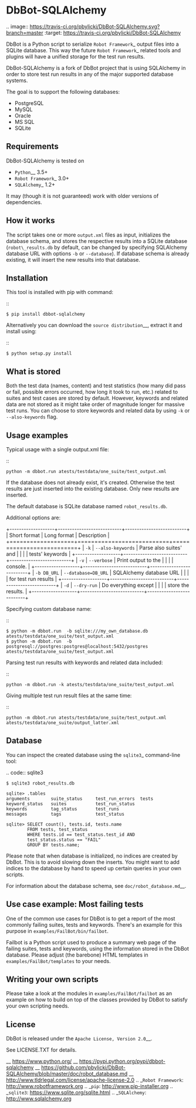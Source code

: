 DbBot-SQLAlchemy
================

.. image:: https://travis-ci.org/pbylicki/DbBot-SQLAlchemy.svg?branch=master
    :target: https://travis-ci.org/pbylicki/DbBot-SQLAlchemy

DbBot is a Python script to serialize `Robot Framework`_  output files into
a SQLite database. This way the future `Robot Framework`_ related tools and
plugins will have a unified storage for the test run results.

DbBot-SQLAlchemy is a fork of DbBot project that is using SQLAlchemy in order
to store test run results in any of the major supported database systems.

The goal is to support the following databases:

-  PostgreSQL
-  MySQL
-  Oracle
-  MS SQL
-  SQLite

Requirements
------------
DbBot-SQLAlchemy is tested on

-  `Python`__ 3.5+
-  `Robot Framework`_ 3.0+
-  `SQLAlchemy`_ 1.2+

It may (though it is not guaranteed) work with older versions of dependencies.

How it works
------------

The script takes one or more `output.xml` files as input, initializes the
database schema, and stores the respective results into a SQLite database
(`robot\_results.db` by default, can be changed by specifying SQLAlchemy
database URL with options `-b` or `--database`).
If database schema is already existing, it will insert the new
results into that database.

Installation
------------

This tool is installed with pip with command:

::

    $ pip install dbbot-sqlalchemy

Alternatively you can download the `source distribution`__, extract it and
install using:

::

    $ python setup.py install

What is stored
--------------

Both the test data (names, content) and test statistics (how many did pass or
fail, possible errors occurred, how long it took to run, etc.) related to
suites and test cases are stored by default. However, keywords and related
data are not stored as it might take order of magnitude longer for massive
test runs. You can choose to store keywords and related data by using `-k` or
`--also-keywords` flag.

Usage examples
--------------

Typical usage with a single output.xml file:

::

    python -m dbbot.run atests/testdata/one_suite/test_output.xml

If the database does not already exist, it's created. Otherwise the test
results are just inserted into the existing database. Only new results are
inserted.

The default database is SQLite database named `robot_results.db`.

Additional options are:

+-------------------+---------------------------+--------------------------+
| Short format      | Long format               | Description              |
+===================+===========================+==========================+
| `-k`              | `--also-keywords`         | Parse also suites' and   |
|                   |                           | tests' keywords          |
+-------------------+---------------------------+--------------------------+
| `-v`              | `--verbose`               | Print output to the      |
|                   |                           | console.                 |
+-------------------+---------------------------+--------------------------+
| `-b DB_URL`       | `--database=DB_URL`       | SQLAlchemy database URL  |
|                   |                           | for test run results     |
+-------------------+---------------------------+--------------------------+
| `-d`              | `--dry-run`               | Do everything except     |
|                   |                           | store the results.       |
+-------------------+---------------------------+--------------------------+


Specifying custom database name:

::

    $ python -m dbbot.run  -b sqlite:///my_own_database.db atests/testdata/one_suite/test_output.xml
    $ python -m dbbot.run  -b postgresql://postgres:postgres@localhost:5432/postgres atests/testdata/one_suite/test_output.xml

Parsing test run results with keywords and related data included:

::

    python -m dbbot.run -k atests/testdata/one_suite/test_output.xml

Giving multiple test run result files at the same time:

::

    python -m dbbot.run atests/testdata/one_suite/test_output.xml atests/testdata/one_suite/output_latter.xml

Database
--------

You can inspect the created database using the `sqlite3`_ command-line tool:

.. code:: sqlite3

    $ sqlite3 robot_results.db

    sqlite> .tables
    arguments        suite_status     test_run_errors  tests
    keyword_status   suites           test_run_status
    keywords         tag_status       test_runs
    messages         tags             test_status

    sqlite> SELECT count(), tests.id, tests.name
            FROM tests, test_status
            WHERE tests.id == test_status.test_id AND
            test_status.status == "FAIL"
            GROUP BY tests.name;

Please note that when database is initialized, no indices are created by
DbBot. This is to avoid slowing down the inserts. You might want to add
indices to the database by hand to speed up certain queries in your own
scripts.

For information about the database schema, see `doc/robot_database.md`__.

Use case example: Most failing tests
------------------------------------

One of the common use cases for DbBot is to get a report of the most commonly
failing suites, tests and keywords. There's an example for this purpose in
`examples/FailBot/bin/failbot`.

Failbot is a Python script used to produce a summary web page of the failing
suites, tests and keywords, using the information stored in the DbBot
database. Please adjust (the barebone) HTML templates in
`examples/FailBot/templates` to your needs.

Writing your own scripts
------------------------

Please take a look at the modules in `examples/FailBot/failbot` as an example
on how to build on top of the classes provided by DbBot to satisfy your own
scripting needs.

License
-------

DbBot is released under the `Apache License, Version 2.0`__.

See LICENSE.TXT for details.

__ https://www.python.org/
__ https://pypi.python.org/pypi/dbbot-sqlalchemy
__ https://github.com/pbylicki/DbBot-SQLAlchemy/blob/master/doc/robot_database.md
__ http://www.tldrlegal.com/license/apache-license-2.0
.. _`Robot Framework`: http://www.robotframework.org
.. _`pip`: http://www.pip-installer.org
.. _`sqlite3`: https://www.sqlite.org/sqlite.html
.. _`SQLAlchemy`: http://www.sqlalchemy.org

